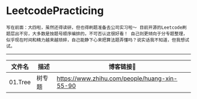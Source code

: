 # LeetcodePracticing
`写在前面：大四啦，虽然还得读研，但也得刷题准备去公司实习啦～
目前开源的Leetcode刷题层出不穷，大多数是按题号顺序编排的，不可否认这很好看！
自己则更倾向于分专题整理，似乎现在时间和精力越来越琐碎，自己能静下心来把算法题弄懂吗？说实话我不知道，但我想试试。`

---
| 文件名 | 描述 | 博客链接🔗 |
| -------- | ----------- | ----- |
| 01.Tree | 树专题 | https://www.zhihu.com/people/huang-xin-55-90 |




